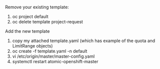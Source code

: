 Remove your existing template:
1. oc project default
2. oc delete template project-request

Add the new template
1. copy my attached template.yaml (which has example of the quota and LimitRange objects)
2. oc create -f template.yaml -n default
3. vi /etc/origin/master/master-config.yaml 
4. systemctl restart atomic-openshift-master
